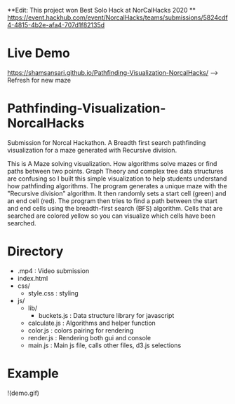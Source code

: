 **Edit: This project won Best Solo Hack at NorCalHacks 2020 **
https://event.hackhub.com/event/NorcalHacks/teams/submissions/5824cdf4-4815-4b2e-afa4-707d1f82135d

# Live Demo
https://shamsansari.github.io/Pathfinding-Visualization-NorcalHacks/
--> Refresh for new maze


# Pathfinding-Visualization-NorcalHacks
Submission for Norcal Hackathon. A Breadth first search pathfinding visualization for a maze generated with Recursive division. 

This is A Maze solving visualization. How algorithms solve mazes or find paths between two points. Graph Theory and complex tree data structures are confusing so I built this simple visualization to help students understand how pathfinding algorithms. The program generates a unique maze with the "Recursive division" algorithm. It then randomly sets a start cell (green) and an end cell (red). The program then tries to find a path between the start and end cells using the breadth-first search (BFS) algorithm. Cells that are searched are colored yellow so you can visualize which cells have been searched.

# Directory
- .mp4 : Video submission
- index.html
- css/
  - style.css : styling
- js/
  - lib/
    - buckets.js : Data structure library for javascript
  - calculate.js : Algorithms and helper function
  - color.js : colors pairing for rendering
  - render.js : Rendering both gui and console
  - main.js : Main js file, calls other files, d3.js selections
 

# Example
!(demo.gif)
